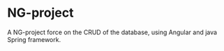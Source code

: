 # NG-project
A NG-project force on the CRUD of the database, using Angular and java Spring framework.
